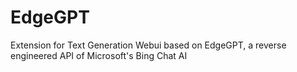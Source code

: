 # EdgeGPT
Extension for Text Generation Webui based on EdgeGPT, a reverse engineered API of Microsoft's Bing Chat AI
